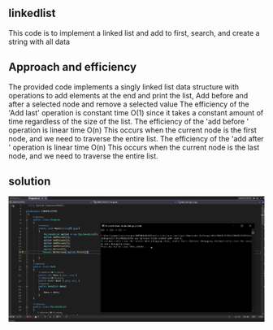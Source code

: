 ## linkedlist
This code is to implement a linked list and add to first, search, and create a string with all data  

## Approach and efficiency

The provided code implements a singly linked list data structure with operations to add elements at the end and print the list, Add before and after a selected node
and remove a selected value
The efficiency of the 'Add last' operation is constant time O(1) since it takes a constant amount of time regardless of the size of the list.
The efficiency of the 'add before ' operation is linear time O(n) This occurs when the current node is the first node, and we need to traverse the entire list.
The efficiency of the 'add after ' operation is linear time O(n) This occurs when the current node is the last node, and we need to traverse the entire list.
## solution
![](./55.png)
